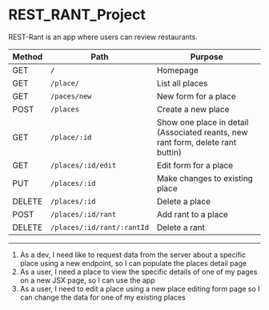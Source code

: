 # REST_RANT_Project

REST-Rant is an app where users can review restaurants.

| Method | Path | Purpose |
| ------ | ---- | ------- |
| GET | `/` | Homepage |
| GET | `/place/` | List all places |
| GET | `/paces/new` | New form for a place |
| POST | `/places` | Create a new place |
| GET | `/place/:id` | Show one place in detail (Associated reants, new rant form, delete rant buttin) |
| GET | `/places/:id/edit` | Edit form for a place |
| PUT | `/places/:id` | Make changes to existing place |
| DELETE | `/places/:id` | Delete a place |
| POST | `/places/:id/rant` | Add rant to a place |
| DELETE | `/places/:id/rant/:rantId` | Delete a rant |

--- 

1. As a dev, I need like to request data from the server about a specific place using a new endpoint, so I can populate the places detail page
2. As a user, I need a place to view the specific details of one of my pages on a new JSX page, so I can use the app
3. As a user, I need to edit a place using a new place editing form page so I can change the data for one of my existing places

